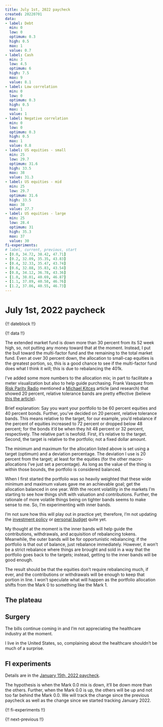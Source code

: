 ```yaml
---
title: July 1st, 2022 paycheck
created: 20220701
data:
- label: Debt
  min: 0
  low: 0
  optimum: 0.3
  high: 0.5
  max: 1
  value: 0.7
- label: Cash
  min: 3
  low: 4.5
  optimum: 6
  high: 7.5
  max: 9
  value: 8.1
- label: Low correlation
  min: 0
  low: 0
  optimum: 0.3
  high: 0.5
  max: 1
  value: 1
- label: Negative correlation
  min: 0
  low: 0
  optimum: 0.3
  high: 0.5
  max: 1
  value: 0.8
- label: US equities - small
  min: 25
  low: 29.7
  optimum: 31.6
  high: 33.5
  max: 38
  value: 31.3
- label: US equities - mid
  min: 25
  low: 29.7
  optimum: 31.6
  high: 33.5
  max: 38
  value: 27.7
- label: US equities - large
  min: 25
  low: 28.4
  optimum: 31
  high: 35.3
  max: 37
  value: 30
fi-experiments:
# label, current, previous, start
- [0.0, 34.72, 38.42, 47.71]
- [0.2, 32.09, 35.35, 43.83]
- [0.4, 32.33, 35.47, 43.74]
- [0.6, 32.88, 35.83, 43.54]
- [0.8, 34.12, 36.78, 43.36]
- [1.0, 38.01, 40.69, 46.87]
- [1.1, 37.89, 40.58, 46.76]
- [1.2, 37.86, 40.55, 46.73]
---
```


# July 1st, 2022 paycheck

{!! dateblock !!}

{!! data !!}

The extended market fund is down more than 30 percent from its 52 week high, so, not putting any money toward that at the moment. Instead, I put the bull toward the multi-factor fund and the remaining to the total market fund. Even at over 30 percent down, the allocation to small-cap equities is the greatest portion, so, this is a good chance to see if the multi-factor fund does what I think it will; this is due to rebalancing the 401k.

I’ve added some more numbers to the allocation mix; in part to facilitate a meter visualization but also to help guide purchasing. Frank Vasquez from [Risk Parity Radio](https://www.riskparityradio.com) mentioned a [Michael Kitces](https://www.kitces.com/blog/category/5-investments/) article (and research) that showed 20 percent, relative tolerance bands are pretty effective (believe [this the article](https://www.kitces.com/blog/best-opportunistic-rebalancing-frequency-time-horizons-vs-tolerance-band-thresholds/)).

Brief explanation: Say you want your portfolio to be 60 percent equities and 40 percent bonds. Further, you’ve decided on 20 percent, relative tolerance bands. This means relative to the target, for our example, you’d rebalance if the percent of equities increased to 72 percent or dropped below 48 percent; for the bonds it’d be when they hit 48 percent or 32 percent, respectively. The relative part is twofold. First, it’s relative to the target. Second, the target is relative to the portfolio; not a fixed dollar amount.

The minimum and maximum for the allocation listed above is set using a target (optimum) and a deviation percentage. The deviation I use is 20 percent from the target; at least for the equities (for the other macro-allocations I’ve just set a percentage). As long as the value of the thing is within those bounds, the portfolio is considered balanced. 

When I first started the portfolio was so heavily weighted that these wide minimum and maximum values gave me an achievable goal; get the allocation balanced in one year. With the recent volatility in the markets I’m starting to see how things shift with valuation and contributions. Further, the rationale of more volatile things being on tighter bands seems to make sense to me. So, I’m experimenting with inner bands.

I’m not sure how this will play out in practice yet; therefore, I’m not updating the [investment policy](/experiences/finances/investment-policy/) or [personal budget](/experiences/finances/personal-budget/) quite yet.

My thought at the moment is the inner bands will help guide the contributions, withdrawals, and acquisition of rebalancing tokens. Meanwhile, the outer bands will be for opportunistic rebalancing; if the portfolio is that out of balance, just rebalance immediately. However, it won’t be a strict rebalance where things are brought and sold in a way that the portfolio goes back to the targets; instead, getting to the inner bands will be good enough.

The result should be that the equities don’t require rebalancing much, if ever, and the contributions or withdrawals will be enough to keep that portion in line. I won’t speculate what will happen as the portfolio allocation shifts from the Mark 0 to something like the Mark 1.

## The plateau

## Surgery

The bills continue coming in and I’m not appreciating the healthcare industry at the moment.

I live in the United States, so, complaining about the healthcare shouldn’t be much of a surprise.

## FI experiments

Details are in the [January 15th, 2022 paycheck](https://joshbruce.com/finances/building-wealth-paycheck-to-paycheck/20220115/#fi-experiments).

The hypothesis is when the Mark 0.0 mix is down, it‘ll be down more than the others. Further, when the Mark 0.0 is up, the others will be up and not too far behind the Mark 0.0. We will track the change since the previous paycheck as well as the change since we started tracking January 2022.

{!! fi-experiments !!}

{!! next-previous !!}
